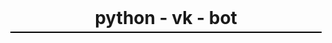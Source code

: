 <h1 style="
	text-align: center;
	border-bottom: 2px solid black;
	padding: 5px;
	margin: 3px;
	background-color: linear-gradient(to left,
		lightcoral 0%,
		lightblue 50%,
		lightgreen 100%);
">
	<span color="lightgreen">python</span>
	-
	<span color="lightblue">vk</span>
	-
	<span color="lightcoral">bot</span>
</h1>